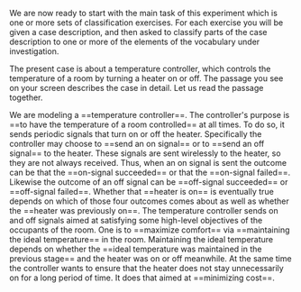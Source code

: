 We are now ready to start with the main task of this experiment which is one or more sets of classification exercises. For each exercise you will be given a case description, and then asked to classify parts of the case description to one or more of the elements of the vocabulary under investigation.

The present case is about a temperature controller, which controls the temperature of a room by turning a heater on or off. The passage you see on your screen describes the case in detail. Let us read the passage together.

We are modeling a ==temperature controller==. The controller's purpose is ==to have the temperature of a room controlled== at all times. To do so, it sends periodic signals that turn on or off the heater. Specifically the controller may choose to ==send an on signal== or to ==send an off signal== to the heater. These signals are sent wirelessly to the heater, so they are not always received. Thus, when an on signal is sent the outcome can be that the ==on-signal succeeded== or that the ==on-signal failed==. Likewise the outcome of an off signal can be ==off-signal succeeded== or ==off-signal failed==. Whether that ==heater is on== is eventually true depends on which of those four outcomes comes about as well as whether the ==heater was previously on==. The temperature controller sends on and off signals aimed at satisfying some high-level objectives of the occupants of the room. One is to ==maximize comfort== via ==maintaining the ideal temperature== in the room. Maintaining the ideal temperature depends on whether the ==ideal temperature was maintained in the previous stage== and the heater was on or off meanwhile. At the same time the controller wants to ensure that the heater does not stay unnecessarily on for a long period of time. It does that aimed at ==minimizing cost==. 